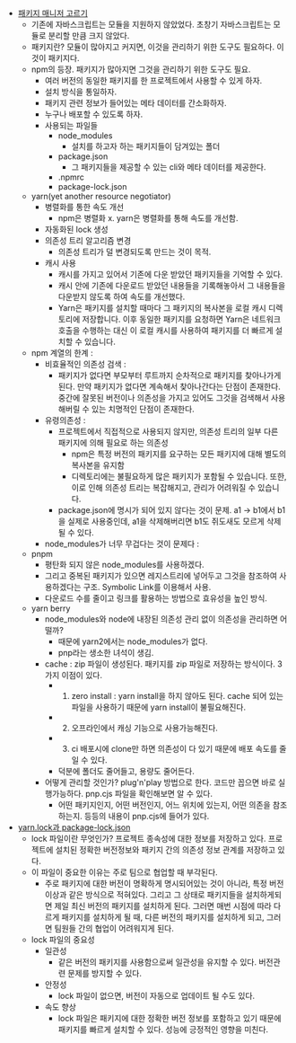 - [패키지 매니저 고르기](https://www.youtube.com/watch?v=Ds7EjE8Rhjs)  
	- 기존에 자바스크립트는 모듈을 지원하지 않았었다. 초창기 자바스크립트는 모듈로 분리할 만큼 크지 않았다. 
	- 패키지란? 모듈이 많아지고 커지면, 이것을 관리하기 위한 도구도 필요하다. 이것이 패키지다. 
	- npm의 등장. 패키지가 많아지면 그것을 관리하기 위한 도구도 필요. 
		- 여러 버전의 동일한 패키지를 한 프로젝트에서 사용할 수 있게 하자. 
		- 설치 방식을 통일하자. 
		- 패키지 관련 정보가 들어있는 메타 데이터를 간소화하자. 
		- 누구나 배포할 수 있도록 하자. 
		- 사용되는 파일들 
			- node_modules
				- 설치를 하고자 하는 패키지들이 담겨있는 폴더
			- package.json
				- 그 패키지들을 제공할 수 있는 cli와 메타 데이터를 제공한다. 
			- .npmrc
			- package-lock.json
	- yarn(yet another resource negotiator) 
		- 병렬화를 통한 속도 개선 
			- npm은 병렬화 x. yarn은 병렬화를 통해 속도를 개선함. 
		- 자동화된 lock 생성 
		- 의존성 트리 알고리즘 변경 
			- 의존성 트리가 덜 변경되도록 만드는 것이 목적. 
		- 캐시 사용 
			- 캐시를 가지고 있어서 기존에 다운 받았던 패키지들을 기억할 수 있다.  
			- 캐시 안에 기존에 다운로드 받았던 내용들을 기록해놓아서 그 내용들을 다운받지 않도록 하여 속도를 개선했다. 
			- Yarn은 패키지를 설치할 때마다 그 패키지의 복사본을 로컬 캐시 디렉토리에 저장합니다. 이후 동일한 패키지를 요청하면 Yarn은 네트워크 호출을 수행하는 대신 이 로컬 캐시를 사용하여 패키지를 더 빠르게 설치할 수 있습니다.
	- npm 계열의 한계 :
		- 비효율적인 의존성 검색 : 
			- 패키지가 없다면 부모부터 루트까지 순차적으로 패키지를 찾아나가게 된다. 만약 패키지가 없다면 계속해서 찾아나간다는 단점이 존재한다. 중간에 잘못된 버전이나 의존성을 가지고 있어도 그것을 검색해서 사용해버릴 수 있는 치명적인 단점이 존재한다. 
		- 유령의존성 : 
			- 프로젝트에서 직접적으로 사용되지 않지만, 의존성 트리의 일부 다른 패키지에 의해 필요로 하는 의존성
				- npm은 특정 버전의 패키지를 요구하는 모든 패키지에 대해 별도의 복사본을 유지함
				- 디렉토리에는 불필요하게 많은 패키지가 포함될 수 있습니다. 또한, 이로 인해 의존성 트리는 복잡해지고, 관리가 어려워질 수 있습니다.
			- package.json에 명시가 되어 있지 않다는 것이 문제. a1 -> b1에서 b1을 실제로 사용중인데, a1을 삭제해버리면 b1도 쥐도새도 모르게 삭제될 수 있다. 
		- node_modules가 너무 무겁다는 것이 문제다 : 
	- pnpm 
		- 평탄화 되지 않은 node_modules를 사용하겠다. 
		- 그리고 중복된 패키지가 있으면 레지스트리에 넣어두고 그것을 참조하여 사용하겠다는 구조. Symbolic Link를 이용해서 사용.
		- 다운로드 수를 줄이고 링크를 활용하는 방법으로 효유성을 높인 방식. 
	- yarn berry 
		- node_modules와 node에 내장된 의존성 관리 없이 의존성을 관리하면 어떨까? 
			- 때문에 yarn2에서는 node_modules가 없다. 
			- pnp라는 생소한 녀석이 생김. 
		- cache : zip 파일이 생성된다. 패키지를 zip 파일로 저장하는 방식이다. 3가지 이점이 있다. 
			- 1. zero install : yarn install을 하지 않아도 된다. cache 되어 있는 파일을 사용하기 때문에 yarn install이 불필요해진다. 
			- 2. 오프라인에서 캐싱 기능으로 사용가능해진다. 
			- 3. ci 배포시에 clone만 하면 의존성이 다 있기 때문에 배포 속도를 줄일 수 있다. 
			- 덕분에 폴더도 줄어들고, 용량도 줄어든다. 
		- 어떻게 관리할 것인가? plug'n'play 방법으로 한다. 코드만 꼽으면 바로 실행가능하다. pnp.cjs 파일을 확인해보면 알 수 있다. 
			- 어떤 패키지인지, 어떤 버전인지, 어느 위치에 있는지, 어떤 의존을 참조하는지. 등등의 내용이 pnp.cjs에 들어가 있다. 
- [yarn.lock과 package-lock.json](https://www.youtube.com/watch?v=E2HSpcN-ir4) 
	- lock 파일이란 무엇인가? 프로젝트 종속성에 대한 정보를 저장하고 있다. 프로젝트에 설치된 정확한 버전정보와 패키지 간의 의존성 정보 관계를 저장하고 있다. 
	- 이 파일이 중요한 이유는 주로 팀으로 협업할 때 부각된다. 
		- 주로 패키지에 대한 버전이 명확하게 명시되어있는 것이 아니라, 특정 버전 이상과 같은 방식으로 적혀있다. 그리고 그 상태로 패키지들을 설치하게되면 제일 최신 버전의 패키지를 설치하게 된다. 그러면 매번 시점에 따라 다르게 패키지를 설치하게 될 때, 다른 버전의 패키지를 설치하게 되고, 그러면 팀원들 간의 협업이 어려워지게 된다. 
	- lock 파일의 중요성 
		- 일관성 
			- 같은 버전의 패키지를 사용함으로써 일관성을 유지할 수 있다. 버전관련 문제를 방지할 수 있다. 
		- 안정성
			- lock 파일이 없으면, 버전이 자동으로 업데이트 될 수도 있다. 
		- 속도 향상 
			- lock 파일은 패키지에 대한 정확한 버전 정보를 포함하고 있기 때문에 패키지를 빠르게 설치할 수 있다. 성능에 긍정적인 영향을 미친다. 